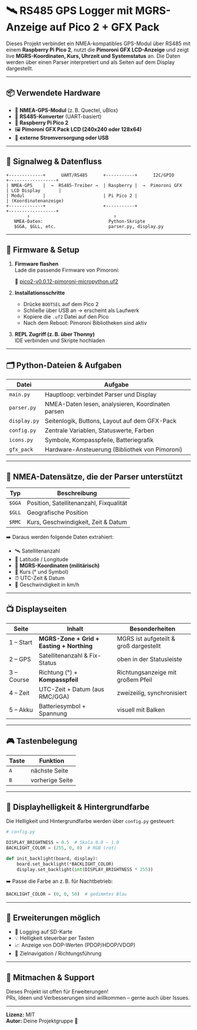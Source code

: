 # 🛰️ RS485 GPS Logger mit MGRS-Anzeige auf Pico 2 + GFX Pack

Dieses Projekt verbindet ein NMEA-kompatibles GPS-Modul über RS485 mit einem **Raspberry Pi Pico 2**, nutzt die **Pimoroni GFX LCD-Anzeige** und zeigt live **MGRS-Koordinaten, Kurs, Uhrzeit und Systemstatus** an. Die Daten werden über einen Parser interpretiert und als Seiten auf dem Display dargestellt.

---

## 📦 Verwendete Hardware

- 🧭 **NMEA-GPS-Modul** (z. B. Quectel, uBlox)
- 🔌 **RS485-Konverter** (UART-basiert)
- 🧠 **Raspberry Pi Pico 2**
- 🖼️ **Pimoroni GFX Pack LCD (240x240 oder 128x64)**
- 🔋 **externe Stromversorgung oder USB**

---

## 📡 Signalweg & Datenfluss

```text
+-------------+      UART/RS485      +-----------+      I2C/GPIO       +------------------+
| NMEA-GPS    |  →  RS485-Treiber →  | Raspberry |  →  Pimoroni GFX   | LCD Display       |
| Modul       |                      | Pi Pico 2 |                     | (Koordinatenanzeige)
+-------------+                      +-----------+                     +------------------+
        ↑                                ↑
   NMEA-Daten:                         Python-Skripte
   $GGA, $GLL, etc.                    parser.py, display.py
```

---

## 💾 Firmware & Setup

1. **Firmware flashen**  
   Lade die passende Firmware von Pimoroni:

   🔗 [pico2-v0.0.12-pimoroni-micropython.uf2](https://github.com/pimoroni/pimoroni-pico/releases)

2. **Installationsschritte**

   - Drücke `BOOTSEL` auf dem Pico 2
   - Schließe über USB an → erscheint als Laufwerk
   - Kopiere die `.uf2` Datei auf den Pico
   - Nach dem Reboot: Pimoroni Bibliotheken sind aktiv

3. **REPL Zugriff (z. B. über Thonny)**  
   IDE verbinden und Skripte hochladen

---

## 🗂️ Python-Dateien & Aufgaben

| Datei             | Aufgabe                                         |
|------------------|--------------------------------------------------|
| `main.py`         | Hauptloop: verbindet Parser und Display         |
| `parser.py`       | NMEA-Daten lesen, analysieren, Koordinaten parsen |
| `display.py`      | Seitenlogik, Buttons, Layout auf dem GFX-Pack   |
| `config.py`       | Zentrale Variablen, Statuswerte, Farben         |
| `icons.py`        | Symbole, Kompasspfeile, Batteriegrafik          |
| `gfx_pack`        | Hardware-Ansteuerung (Bibliothek von Pimoroni)  |

---

## 🧠 NMEA-Datensätze, die der Parser unterstützt

| Typ   | Beschreibung                                |
|-------|---------------------------------------------|
| `$GGA` | Position, Satellitenanzahl, Fixqualität     |
| `$GLL` | Geografische Position                       |
| `$RMC` | Kurs, Geschwindigkeit, Zeit & Datum         |

➡️ Daraus werden folgende Daten extrahiert:

- 🛰️ Satellitenanzahl
- 📍 Latitude / Longitude
- 🔁 **MGRS-Koordinaten (militärisch)**
- 🧭 Kurs (° und Symbol)
- ⏰ UTC-Zeit & Datum
- 🚀 Geschwindigkeit in km/h

---

## 📺 Displayseiten

| Seite     | Inhalt                                 | Besonderheiten                            |
|-----------|----------------------------------------|--------------------------------------------|
| 1 – Start | **MGRS-Zone + Grid + Easting + Northing** | MGRS ist aufgeteilt & groß dargestellt     |
| 2 – GPS   | Satellitenanzahl & Fix-Status          | oben in der Statusleiste                   |
| 3 – Course| Richtung (°) + **Kompasspfeil**         | Richtungsanzeige mit großem Pfeil          |
| 4 – Zeit  | UTC-Zeit + Datum (aus RMC/GGA)         | zweizeilig, synchronisiert                 |
| 5 – Akku  | Batteriesymbol + Spannung               | visuell mit Balken                         |

---

## 🎮 Tastenbelegung

| Taste | Funktion                     |
|-------|------------------------------|
| `A`   | nächste Seite                |
| `B`   | vorherige Seite              |

---

## 🌈 Displayhelligkeit & Hintergrundfarbe

Die Helligkeit und Hintergrundfarbe werden über `config.py` gesteuert:

```python
# config.py

DISPLAY_BRIGHTNESS = 0.5  # Skala 0.0 – 1.0
BACKLIGHT_COLOR = (255, 0, 0)  # RGB (rot)

def init_backlight(board, display):
    board.set_backlight(*BACKLIGHT_COLOR)
    display.set_backlight(int(DISPLAY_BRIGHTNESS * 255))
```

➡️ Passe die Farbe an z. B. für Nachtbetrieb:  
```python
BACKLIGHT_COLOR = (0, 0, 50)  # gedimmtes Blau
```

---

## 🧪 Erweiterungen möglich

- 🔄 Logging auf SD-Karte
- 💡 Helligkeit steuerbar per Tasten
- 📈 Anzeige von DOP-Werten (PDOP/HDOP/VDOP)
- 📍 Zielnavigation / Richtungsführung

---

## 🤝 Mitmachen & Support

Dieses Projekt ist offen für Erweiterungen!  
PRs, Ideen und Verbesserungen sind willkommen – gerne auch über Issues.

---

**Lizenz:** MIT  
**Autor:** Deine Projektgruppe 🚀